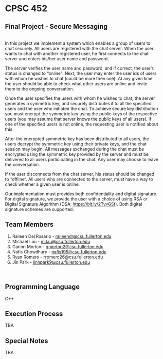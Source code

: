 # CPSC 452

## Final Project - Secure Messaging
<br>
In this project we implement a system which enables a group of users to chat securely.
All users are registered with the chat server. When the user wants to chat with another registered user, he first connects to the chat server and enters his/her user name and password.


The server verifies the user name and password, and if correct, the user’s status is changed to
“online". Next, the user may enter the user ids of users with whom he wishes to chat (could be
more then one). At any given time the user should be able to check what other users are online
and invite them to the ongoing conversation.


Once the user specifies the users with whom he wishes to chat, the server generates a symmetric
key, and securely distributes it to all the specified users and the user who initiated the chat. To
achieve secure key distribution you must encrypt the symmetric key using the public keys of the
respective users (you may assume that server knows the public keys of all users). If one of the
specified users is not online, the requesting user is notified about this.


After the encrypted symmetric key has been distributed to all users, the users decrypt the symmetric key using their private keys, and the chat session may begin. All messages exchanged during the chat must be encrypted using the symmetric key provided by the server and must be
delivered to all users participating in the chat. Any user may choose to leave the conversation.


If the user disconnects from the chat server, his status should be changed to “offline“. All users
who are connected to the server, must have a way to check whether a given user is online.


Our implementation must provides both confidentiality and digital signature. For digital signature, we provide the user with a choice of using RSA or Digital Signature Algorithm
(DSA; https://bit.ly/2TvvGSt). Both digital signature schemes are supported.


## Team Members
1. Raileen Del Rosario - raileendr@csu.fullerton.edu
2. Michael Lau - m.lau@csu.fullerton.edu
3. Garinn Morton - gmorton2@csu.fullerton.edu
4. Nafis Chowdhury - nafis195@csu.fullerton.edu
5. Ryan Romero - rromero26@csu.fullerton.edu
6. Jin Park - jinhpark9@csu.fullerton.edu
<br>

## Programming Language
C++
<br>

## Execution Process
TBA


## Special Notes
TBA
